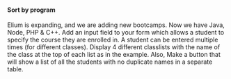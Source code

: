 #### Sort by program

Elium is expanding, and we are adding new bootcamps. Now we have Java, Node, PHP & C++.  Add an input field to your form which allows a student to specify the course they are enrolled in. A student can be entered multiple times (for different classes). Display 4 different classlists  with the name of the class at the top of each list as in the example. Also, Make a button that will show a list of all the students with no duplicate names in a separate table.